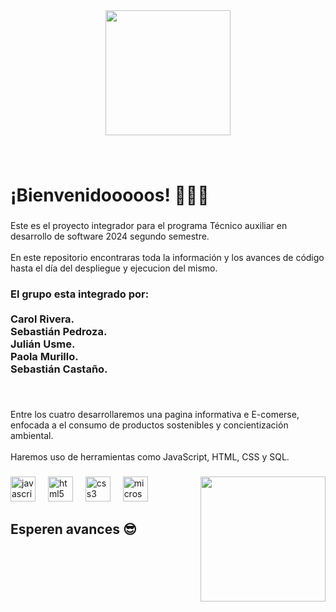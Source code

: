 <div align="center">
  <img height="200" src="https://cdn.vectorstock.com/i/preview-1x/40/15/banner-software-development-programming-web-site-vector-38004015.jpg"  />
</div>

###

<br clear="both">

<h1 align="left">¡Bienvenidooooos!   🎉🎉🎉</h1>

###

<p align="left">Este es el proyecto integrador para el programa Técnico auxiliar en desarrollo de software 2024 segundo semestre.<br><br>En este repositorio encontraras toda la información y los avances de código hasta el día del despliegue y ejecucion del mismo.</p>

###

<div align="left">
</div>

###

<h3 align="left">El grupo esta integrado por:<br> <br>Carol Rivera.<br>Sebastián Pedroza.<br>Julián Usme.<br>Paola Murillo.<br>Sebastián Castaño.</h3>

###

<br clear="both">

<p align="left">Entre los cuatro desarrollaremos una pagina informativa e E-comerse, enfocada a el consumo de productos sostenibles y concientización ambiental. <br><br>Haremos uso de herramientas como JavaScript, HTML, CSS y SQL.</p>

###

<img align="right" height="200" src="https://static.vecteezy.com/system/resources/previews/004/908/013/original/coding-logo-design-template-free-vector.jpg"  />

###

<div align="left">
  <img src="https://cdn.jsdelivr.net/gh/devicons/devicon/icons/javascript/javascript-original.svg" height="40" alt="javascript logo"  />
  <img width="12" />
  <img src="https://cdn.jsdelivr.net/gh/devicons/devicon/icons/html5/html5-original.svg" height="40" alt="html5 logo"  />
  <img width="12" />
  <img src="https://cdn.jsdelivr.net/gh/devicons/devicon/icons/css3/css3-original.svg" height="40" alt="css3 logo"  />
  <img width="12" />
  <img src="https://cdn.jsdelivr.net/gh/devicons/devicon/icons/microsoftsqlserver/microsoftsqlserver-plain.svg" height="40" alt="microsoftsqlserver logo"  />
</div>

###

<h2 align="left">Esperen avances 😎</h2>

###